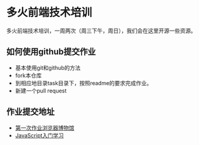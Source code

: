 # 多火前端技术培训  
多火前端技术培训，一周两次（周三下午，周日），我们会在这里开源一些资源。  

## 如何使用github提交作业  
* 基本使用git和github的方法
* fork本仓库
* 到相应地目录task目录下，按照readme的要求完成作业。
* 新建一个pull request 

## 作业提交地址  
* [第一次作业浏览器博物馆](https://github.com/luxiaojijan/DHWebFrontend/tree/master/%E5%89%8D%E7%AB%AF%E7%BB%84%E4%B9%8Bbootstrap%E7%BB%83%E4%B9%A0/%E5%9F%BA%E7%A1%80%E7%BB%83%E4%B9%A0/task/)  
* [JavaScript入门学习](https://github.com/luxiaojijan/DHWebFrontend/tree/master/JavaScript%E5%85%A5%E9%97%A8%E5%AD%A6%E4%B9%A0)